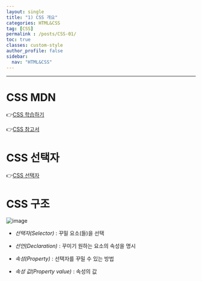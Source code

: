 ```yaml
---
layout: single
title: "1) CSS 개요"
categories: HTML&CSS
tag: [CSS]
permalink : /posts/CSS-01/
toc: true
classes: custom-style
author_profile: false
sidebar:
  nav: "HTML&CSS"
---
```


<hr>

# CSS MDN

👉[CSS 학습하기](https://developer.mozilla.org/ko/docs/Learn/CSS)

👉[CSS 참고서](https://developer.mozilla.org/ko/docs/Web/CSS/Reference)

# CSS 선택자

👉[CSS 선택자](https://developer.mozilla.org/ko/docs/Web/CSS/CSS_selectors)

# CSS 구조

<p id="img_center">
  <img 
        src="https://developer.mozilla.org/ko/docs/Learn/Getting_started_with_the_web/CSS_basics/css-declaration-small.png"
        alt="image"
        title="image"
  >
</p>

- *선택자(Selector)* : 꾸밀 요소(들)을 선택

- *선언(Declaration)* : 꾸미기 원하는 요소의 속성을 명시

- *속성(Property)* : 선택자를 꾸밀 수 있는 방법

- *속성 값(Property value)* : 속성의 값